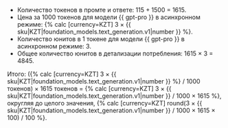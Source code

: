 * Количество токенов в промте и ответе: 115 + 1500 = 1615.
* Цена за 1000 токенов для модели {{ gpt-pro }} в асинхронном режиме: {% calc [currency=KZT] 3 × {{ sku|KZT|foundation_models.text_generation.v1|number }} %}.
* Количество юнитов в 1 токене для модели {{ gpt-pro }} в асинхронном режиме: 3.
* Общее количество юнитов в детализации потребления: 1615 × 3 = 4845.

Итого: ({% calc [currency=KZT] 3 × {{ sku|KZT|foundation_models.text_generation.v1|number }} %} / 1000 токенов) × 1615 токенов = {% calc [currency=KZT] 3 × {{ sku|KZT|foundation_models.text_generation.v1|number }} / 1000 × 1615 %}, округляя до целого значения, {% calc [currency=KZT] round(3 × {{ sku|KZT|foundation_models.text_generation.v1|number }} / 1000 × 1615 × 100) / 100 %}.